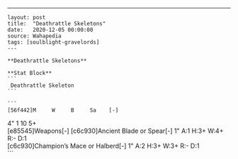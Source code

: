 ---
    layout: post
    title:  "Deathrattle Skeletons"
    date:   2020-12-05 00:00:00
    source: Wahapedia
    tags: [soulblight-gravelords]
    ---
    
    **Deathrattle Skeletons**
    
    **Stat Block**
    ```
     Deathrattle Skeleton
    ```
    
    ```
    [56f442]M     W     B     Sa    [-]
4"    1     10    5+    
[e85545]Weapons[-]
[c6c930]Ancient Blade or Spear[-]
1"     A:1    H:3+   W:4+   R:-    D:1   
[c6c930]Champion’s Mace or Halberd[-]
1"     A:2    H:3+   W:3+   R:-    D:1   
    ```
    
    
    
